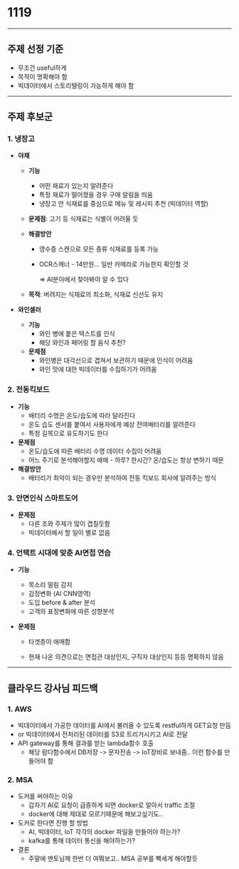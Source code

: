 # 1119

------

## 주제 선정 기준

- 무조건 useful하게
- 목적이 명확해야 함
- 빅데이터에서 스토리텔링이 가능하게 해야 함

------

## 주제 후보군

### 1. 냉장고

* __야채__

  * __기능__

    - 어떤 재료가 있는지 알려준다
    - 특정 재료가 떨어졌을 경우 구매 알림을 띄움
    - 냉장고 안 식재료를 중심으로 메뉴 및 레시피 추천 (빅데이터 역할)

  * __문제점__: 고기 등 식재료는 식별이 어려울 듯

  * __해결방안__

    * 영수증 스캔으로 모든 종류 식재료를 등록 가능

    * OCR스캐너 - 14만원... 일반 카메라로 가능한지 확인할 것

      => AI분야에서 찾아봐야 알 수 있다

  * __목적__: 버려지는 식재료의 최소화, 식재료 신선도 유지

* __와인셀러__

  * __기능__
    * 와인 병에 붙은 텍스트를 인식
    * 해당 와인과 페어링 할 음식 추천?
  * __문제점__
    * 와인병은 대각선으로 겹쳐서 보관하기 때문에 인식이 어려움
    * 와인 맛에 대한 빅데이터를 수집하기가 어려움



### 2. 전동킥보드

* __기능__ 
  * 배터리 수명은 온도/습도에 따라 달라진다
  * 온도 습도 센서를 붙여서 사용자에게 예상 잔여배터리를 알려준다
  * 특정 길목으로 유도하기도 한다
* __문제점__
  * 온도/습도에 따른 배터리 수명 데이터 수집이 어려움
  * 어느 주기로 분석해야할지 애매 - 하루? 한시간? 온/습도는 항상 변하기 때문
* __해결방안__
  * 배터리가 최악이 되는 경우만 분석하여 전동 킥보드 회사에 알려주는 방식



### 3. 안면인식 스마트도어

* __문제점__
  * 다른 조와 주제가 많이 겹칠듯함
  * 빅데이터에서 할 일이 별로 없음



### 4. 언택트 시대에 맞춘 AI면접 연습

* __기능__

  * 목소리 떨림 감지
  * 감정변화 (AI CNN영역)
  * 도입 before & after 분석
  * 고객의 표정변화에 따른 성향분석

* __문제점__

  * 타겟층이 애매함

  * 현재 나온 의견으로는 면접관 대상인지, 구직자 대상인지 등등 명확하지 않음

    

***

## 클라우드 강사님 피드백

### 1. AWS

* 빅데이터에서 가공한 데이터를 AI에서 불러올 수 있도록 restful하게 GET요청 만듬
* or 빅데이터에서 전처리된 데이터를 S3로 트리거시키고 AI로 전달
* API gateway를 통해 결과를 받는 lambda함수 호출
  * 해당 람다함수에서 DB저장 -> 문자전송 -> IoT장비로 보내줌.. 이런 함수를 만들어야 함



### 2. MSA

* 도커를 써야하는 이유
  * 갑자기 AI로 요청이 급증하게 되면 docker로 알아서 traffic 조절
  * docker에 대해 제대로 모르기때문에 해보고싶기도..
* 도커로 한다면 진행 할 방법
  * AI, 빅데이터, IoT 각각의 docker 파일을 만들어야 하는가?
  * kafka를 통해 데이터 통신을 해야하는가?
* 결론
  * 주말에 멘토님께 한번 더 여쭤보고.. MSA 공부를 빡세게 해야할듯

